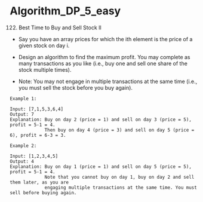 # Algorithm_DP_5_easy
122. Best Time to Buy and Sell Stock II

- Say you have an array prices for which the ith element is the price of a given stock on day i.

- Design an algorithm to find the maximum profit. You may complete as many transactions as you like (i.e., buy one and sell one share of the stock multiple times).

- Note: You may not engage in multiple transactions at the same time (i.e., you must sell the stock before you buy again).


```
Example 1:

Input: [7,1,5,3,6,4]
Output: 7
Explanation: Buy on day 2 (price = 1) and sell on day 3 (price = 5), profit = 5-1 = 4.
             Then buy on day 4 (price = 3) and sell on day 5 (price = 6), profit = 6-3 = 3.
```

```
Example 2:

Input: [1,2,3,4,5]
Output: 4
Explanation: Buy on day 1 (price = 1) and sell on day 5 (price = 5), profit = 5-1 = 4.
             Note that you cannot buy on day 1, buy on day 2 and sell them later, as you are
             engaging multiple transactions at the same time. You must sell before buying again.
```
